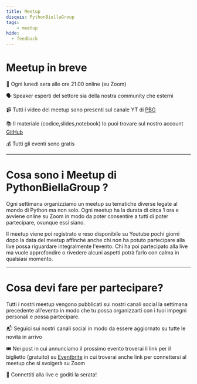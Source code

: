 ```yaml
---
title: Meetup
disquis: PythonBiellaGroup
tags:
    - meetup
hide:
  - feedback
---
```


# Meetup in breve

📆 Ogni lunedì sera alle ore 21.00 online (su Zoom)

🗣 Speaker esperti del settore sia della nostra community che esterni

📹 Tutti i video del meetup sono presenti sul canale YT di [PBG](https://www.youtube.com/c/pythonbiellagroup)

📚 Il materiale (codice,slides,notebook) lo puoi trovare sul nostro account [GitHub](https://github.com/PythonBiellaGroup)

💰 Tutti gli eventi sono gratis

---

# Cosa sono i Meetup di PythonBiellaGroup ?
Ogni settimana organizziamo un meetup su tematiche diverse legate al mondo di Python ma non solo. Ogni meetup ha la durata di circa 1 ora e avviene online su Zoom in modo da poter consentire a tutti di poter partecipare, ovunque essi siano.

Il meetup viene poi registrato e reso disponibile su Youtube pochi giorni dopo la data del meetup affinchè anche chi non ha potuto partecipare alla live possa riguardare integralmente l'evento. Chi ha poi partecipato alla live ma vuole approfondire o rivedere alcuni aspetti potrà farlo con calma in qualsiasi momento.

---
# Cosa devi fare per partecipare?
Tutti i nostri meetup vengono pubblicati sui nostri canali social la settimana precedente all'evento in modo che tu possa organizzarti con i tuoi impegni personali e possa partecipare.

📬 Seguici sui nostri canali social in modo da essere aggiornato su tutte le novità in arrivo

🎟 Nei post in cui annunciamo il prossimo evento troverai il link per il biglietto (gratuito) su [Eventbrite](https://www.eventbrite.it/o/python-biella-group-33249843991) in cui troverai anche link per connettersi al meetup che si svolgerà su Zoom

🚀 Connettiti alla live e goditi la serata!
